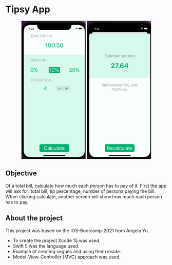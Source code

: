 


#  Tipsy App

<p align="center">
   <img src="https://github.com/dmintzer75/Tipsy-App/blob/main/Screen%20Shot%202022-01-03%20at%2016.22.57.png" width="200">
  <img src="https://github.com/dmintzer75/Tipsy-App/blob/main/Screen%20Shot%202022-01-03%20at%2016.22.49.png" width="200">
  
</p>

## Objective

Of a total bill, calculate how much each person has to pay of it. First the app will ask for: total bill, tip percentage, number of persons paying the bill. When clicking calculate, another screen will show how much each person has to pay.

## About the project
This project was based on the IOS-Bootcamp-2021 from Angela Yu.

* To create the project Xcode 15 was used.
* Swift 5 was the language used.
* Example of creating segues and using them inside. 
* Model-View-Controller (MVC) approach was used. 


